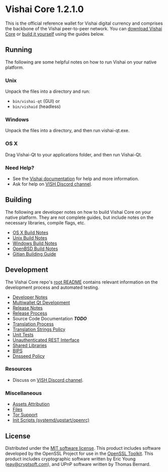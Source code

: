 Vishai Core 1.2.1.0
=====================

This is the official reference wallet for Vishai digital currency and comprises the backbone of the Vishai peer-to-peer network. You can [download Vishai Core](https://github.com/vishaidev-the-man/vishai/releases) or [build it yourself](#building) using the guides below.

Running
---------------------
The following are some helpful notes on how to run Vishai on your native platform.

### Unix

Unpack the files into a directory and run:

- `bin/vishai-qt` (GUI) or
- `bin/vishaid` (headless)

### Windows

Unpack the files into a directory, and then run vishai-qt.exe.

### OS X

Drag Vishai-Qt to your applications folder, and then run Vishai-Qt.

### Need Help?

* See the [Vishai documentation](https://github.com/vishaidev-the-man/vishai/tree/master/doc)
for help and more information.
* Ask for help on [VISH Discord channel](https://discord.gg/6vGNAh5).


Building
---------------------
The following are developer notes on how to build Vishai Core on your native platform. They are not complete guides, but include notes on the necessary libraries, compile flags, etc.

- [OS X Build Notes](build-osx.md)
- [Unix Build Notes](build-unix.md)
- [Windows Build Notes](build-windows.md)
- [OpenBSD Build Notes](build-openbsd.md)
- [Gitian Building Guide](gitian-building.md)

Development
---------------------
The Vishai Core repo's [root README](/README.md) contains relevant information on the development process and automated testing.

- [Developer Notes](developer-notes.md)
- [Multiwallet Qt Development](multiwallet-qt.md)
- [Release Notes](release-notes.md)
- [Release Process](release-process.md)
- Source Code Documentation ***TODO***
- [Translation Process](translation_process.md)
- [Translation Strings Policy](translation_strings_policy.md)
- [Unit Tests](unit-tests.md)
- [Unauthenticated REST Interface](REST-interface.md)
- [Shared Libraries](shared-libraries.md)
- [BIPS](bips.md)
- [Dnsseed Policy](dnsseed-policy.md)

### Resources
* Discuss on [VISH Discord channel](https://discord.gg/6vGNAh5).

### Miscellaneous
- [Assets Attribution](assets-attribution.md)
- [Files](files.md)
- [Tor Support](tor.md)
- [Init Scripts (systemd/upstart/openrc)](init.md)

License
---------------------
Distributed under the [MIT software license](http://www.opensource.org/licenses/mit-license.php).
This product includes software developed by the OpenSSL Project for use in the [OpenSSL Toolkit](https://www.openssl.org/). This product includes
cryptographic software written by Eric Young ([eay@cryptsoft.com](mailto:eay@cryptsoft.com)), and UPnP software written by Thomas Bernard.
